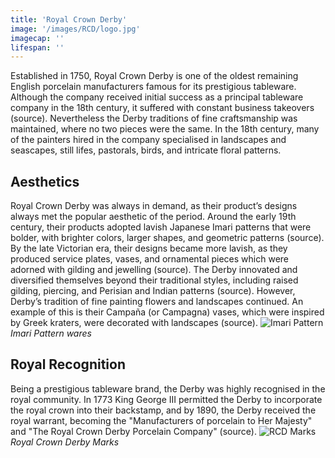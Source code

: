```yaml
---
title: 'Royal Crown Derby'
image: '/images/RCD/logo.jpg'
imagecap: ''
lifespan: ''
---
```


<!-- @format -->

Established in 1750, Royal Crown Derby is one of the oldest remaining English porcelain manufacturers famous for its prestigious tableware. Although the company received initial success as a principal tableware company in the 18th century, it suffered with constant business takeovers (source). Nevertheless the Derby traditions of fine craftsmanship was maintained, where no two pieces were the same. In the 18th century, many of the painters hired in the company specialised in landscapes and seascapes, still lifes, pastorals, birds, and intricate floral patterns.

## Aesthetics

Royal Crown Derby was always in demand, as their product’s designs always met the popular aesthetic of the period. Around the early 19th century, their products adopted lavish Japanese Imari patterns that were bolder, with brighter colors, larger shapes, and geometric patterns (source). By the late Victorian era, their designs became more lavish, as they produced service plates, vases, and ornamental pieces which were adorned with gilding and jewelling (source). The Derby innovated and diversified themselves beyond their traditional styles, including raised gilding, piercing, and Perisian and Indian patterns (source). However, Derby’s tradition of fine painting flowers and landscapes continued. An example of this is their Campaña (or Campagna) vases, which were inspired by Greek kraters, were decorated with landscapes (source).
![Imari Pattern](/images/RCD/ImariC.jpg)_Imari Pattern wares_

## Royal Recognition

Being a prestigious tableware brand, the Derby was highly recognised in the royal community. In 1773 King George III permitted the Derby to incorporate the royal crown into their backstamp, and by 1890, the Derby received the royal warrant, becoming the "Manufacturers of porcelain to Her Majesty" and "The Royal Crown Derby Porcelain Company" (source).
![RCD Marks](/images/RCD/marks.jpg)_Royal Crown Derby Marks_
